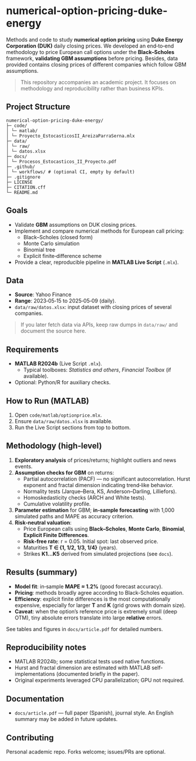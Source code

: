 # numerical-option-pricing-duke-energy

Methods and code to study **numerical option pricing** using **Duke Energy Corporation (DUK)** daily closing prices. We developed an end‑to‑end methodology to price European call options under the **Black–Scholes** framework, **validating GBM assumptions** before pricing. Besides, data provided contains closing prices of different companies which follow GBM assumptions.

> This repository accompanies an academic project. It focuses on methodology and reproducibility rather than business KPIs.

## Project Structure

```
numerical-option-pricing-duke-energy/
├─ code/
│ └─ matlab/
│ └─ Proyecto_EstocasticosII_AreizaParraSerna.mlx
├─ data/
│ └─ raw/
│ └─ datos.xlsx
├─ docs/
│ └─ Procesos_Estocasticos_II_Proyecto.pdf
├─ .github/
│ └─ workflows/ # (optional CI, empty by default)
├─ .gitignore
├─ LICENSE
├─ CITATION.cff
└─ README.md
```


## Goals
- Validate **GBM** assumptions on DUK closing prices.
- Implement and compare numerical methods for European call pricing:
  - Black–Scholes (closed form)
  - Monte Carlo simulation
  - Binomial tree
  - Explicit finite‑difference scheme
- Provide a clear, reproducible pipeline in **MATLAB Live Script** (`.mlx`).

## Data
- **Source**: Yahoo Finance
- **Range**: 2023‑05‑15 to 2025‑05‑09 (daily).
- `data/raw/datos.xlsx`: input dataset with closing prices of several companies.
> If you later fetch data via APIs, keep raw dumps in `data/raw/` and document the source here.

## Requirements
- **MATLAB R2024b** (Live Script `.mlx`).
  - Typical toolboxes: *Statistics and others*, *Financial Toolbox* (if available).
- Optional: Python/R for auxiliary checks.

## How to Run (MATLAB)
1. Open `code/matlab/optionprice.mlx`.
2. Ensure `data/raw/datos.xlsx` is available.
3. Run the Live Script sections from top to bottom.

## Methodology (high‑level)
1. **Exploratory analysis** of prices/returns; highlight outliers and news events.
2. **Assumption checks for GBM** on returns:
   - Partial autocorrelation (PACF) — no significant autocorrelation.
     Hurst exponent and fractal dimension indicating trend‑like behavior.
   - Normality tests (Jarque–Bera, KS, Anderson–Darling, Lilliefors).
   - Homoskedasticity checks (ARCH and White tests).
   - Cumulative volatility profile.
3. **Parameter estimation** for GBM; **in‑sample forecasting** with 1,000 simulated paths and MAPE as accuracy criterion.
4. **Risk‑neutral valuation**:
   - Price European calls using **Black–Scholes**, **Monte Carlo**, **Binomial**, **Explicit Finite Differences**.
   - **Risk‑free rate**: r = 0.05. Initial spot: last observed price.
   - Maturities **T ∈ {1, 1/2, 1/3, 1/4}** (years).
   - Strikes **K1…K5** derived from simulated projections (see `docs`).

## Results (summary)
- **Model fit**: in‑sample **MAPE ≈ 1.2%** (good forecast accuracy).
- **Pricing**: methods broadly agree according to Black-Scholes equation.
- **Efficiency**: explicit finite differences is the most computationally expensive, especially for larger **T** and **K** (grid grows with domain size).
- **Caveat**: when the option’s reference price is extremely small (deep OTM), tiny absolute errors translate into large **relative** errors.

See tables and figures in `docs/article.pdf` for detailed numbers.

## Reproducibility notes
- MATLAB R2024b; some statistical tests used native functions.
- Hurst and fractal dimension are estimated with MATLAB self-implementations (documented briefly in the paper).
- Original experiments leveraged CPU parallelization; GPU not required.

## Documentation
- `docs/article.pdf` — full paper (Spanish), journal style. An English summary may be added in future updates.

## Contributing
Personal academic repo. Forks welcome; issues/PRs are optional.
